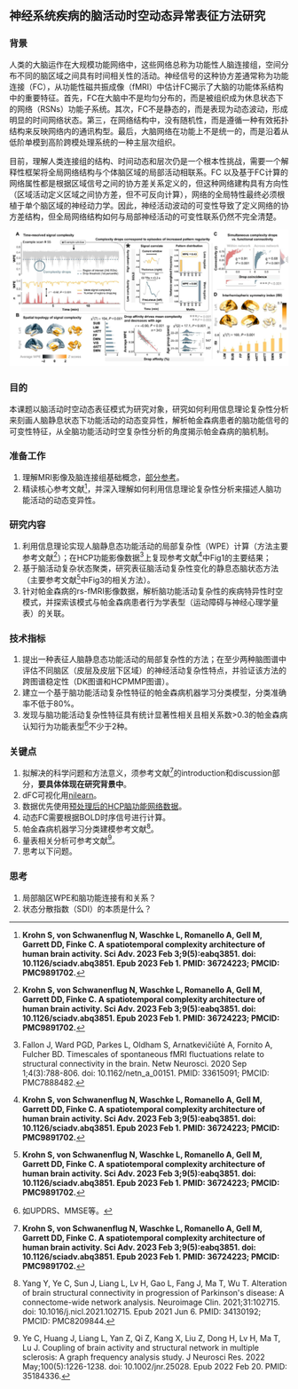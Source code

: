## 神经系统疾病的脑活动时空动态异常表征方法研究

### 背景
人类的大脑运作在大规模功能网络中，这些网络总称为功能性人脑连接组，空间分布不同的脑区域之间具有时间相关性的活动。神经信号的这种协方差通常称为功能连接（FC），从功能性磁共振成像（fMRI）中估计FC揭示了大脑的功能体系结构中的重要特征。首先，FC在大脑中不是均匀分布的，而是被组织成为休息状态下的网络（RSNs）功能子系统。其次，FC不是静态的，而是表现为动态波动，形成明显的时间网络状态。第三，在网络结构中，没有随机性，而是遵循一种有效拓扑结构来反映网络内的通讯构型。最后，大脑网络在功能上不是统一的，而是沿着从低阶单模到高阶跨模处理系统的一种主层次组织。

目前，理解人类连接组的结构、时间动态和层次仍是一个根本性挑战，需要一个解释性框架将全局网络结构与个体脑区域的局部活动相联系。FC 以及基于FC计算的网络属性都是根据区域信号之间的协方差关系定义的，但这种网络建构具有方向性（区域活动定义区域之间协方差，但不可反向计算），网络的全局特性最终必须根植于单个脑区域的神经动力学。因此，神经活动波动的可变性导致了定义网络的协方差结构，但全局网络结构如何与局部神经活动的可变性联系仍然不完全清楚。

![complex.png](complex.png)

### 目的
本课题以脑活动时空动态表征模式为研究对象，研究如何利用信息理论复杂性分析来刻画人脑静息状态下功能活动的动态变异性，解析帕金森病患者的脑功能信号的可变性特征，从全脑功能活动时空复杂性分析的角度揭示帕金森病的脑机制。

### 准备工作
1. 理解MRI影像及脑连接组基础概念，[部分参考](https://github.com/chenfei-ye/students_proj)。
2. 精读核心参考文献[^36724223]，并深入理解如何利用信息理论复杂性分析来描述人脑功能活动的动态变异性。


### 研究内容
1. 利用信息理论实现人脑静息态功能活动的局部复杂性（WPE）计算（方法主要参考文献[^36724223]）；在HCP功能影像数据[^fallon]上复现参考文献[^36724223]中Fig1的主要结果；
2. 基于脑活动复杂状态聚类，研究表征脑活动复杂性变化的静息态脑状态方法（主要参考文献[^36724223]中Fig3的相关方法）。
3. 针对帕金森病的rs-fMRI影像数据，解析脑功能活动复杂性的疾病特异性时空模式，并探索该模式与帕金森病患者行为学表型（运动障碍与神经心理学量表）的关联。


### 技术指标
1. 提出一种表征人脑静息态功能活动的局部复杂性的方法；在至少两种脑图谱中评估不同脑区（皮层及皮层下区域）的神经活动复杂性特点，并验证该方法的跨图谱稳定性（DK图谱和HCPMMP图谱）。
2. 建立一个基于脑功能活动复杂性特征的帕金森病机器学习分类模型，分类准确率不低于80%。
3. 发现与脑功能活动复杂性特征具有统计显著性相关且相关系数>0.3的帕金森病认知行为功能表型[^量表]不少于2种。


### 关键点
1. 拟解决的科学问题和方法意义，须参考文献[^36724223]的introduction和discussion部分，**要具体体现在研究背景中**。
2. dFC可视化用[nilearn](https://nilearn.github.io/dev/index.html)。
3. 数据优先使用[预处理后的HCP脑功能网络数据](https://github.com/chenfei-ye/students_proj#hcp%E6%95%B0%E6%8D%AE)。
4. 动态FC需要根据BOLD时序信号进行计算。
5. 帕金森病机器学习分类建模参考文献[^34130192]。
6. 量表相关分析可参考文献[^35184336]。
7. 思考以下问题。

### 思考
1. 局部脑区WPE和脑功能连接有和关系？
2. 状态分散指数（SDI）的本质是什么？


[^36724223]: **Krohn S, von Schwanenflug N, Waschke L, Romanello A, Gell M, Garrett DD, Finke C. A spatiotemporal complexity architecture of human brain activity. Sci Adv. 2023 Feb 3;9(5):eabq3851. doi: 10.1126/sciadv.abq3851. Epub 2023 Feb 1. PMID: 36724223; PMCID: PMC9891702.**
[^fallon]: Fallon J, Ward PGD, Parkes L, Oldham S, Arnatkevičiūtė A, Fornito A, Fulcher BD. Timescales of spontaneous fMRI fluctuations relate to structural connectivity in the brain. Netw Neurosci. 2020 Sep 1;4(3):788-806. doi: 10.1162/netn_a_00151. PMID: 33615091; PMCID: PMC7888482.
[^34130192]: Yang Y, Ye C, Sun J, Liang L, Lv H, Gao L, Fang J, Ma T, Wu T. Alteration of brain structural connectivity in progression of Parkinson's disease: A connectome-wide network analysis. Neuroimage Clin. 2021;31:102715. doi: 10.1016/j.nicl.2021.102715. Epub 2021 Jun 6. PMID: 34130192; PMCID: PMC8209844.
[^量表]: 如UPDRS、MMSE等。
[^35184336]: Ye C, Huang J, Liang L, Yan Z, Qi Z, Kang X, Liu Z, Dong H, Lv H, Ma T, Lu J. Coupling of brain activity and structural network in multiple sclerosis: A graph frequency analysis study. J Neurosci Res. 2022 May;100(5):1226-1238. doi: 10.1002/jnr.25028. Epub 2022 Feb 20. PMID: 35184336.

